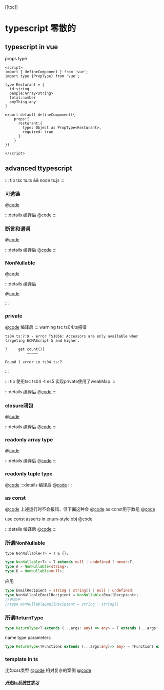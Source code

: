 [[toc]]
# typescript 零散的
## typescript in vue
props type
```vue
<script>
import { defineComponent } from 'vue';
import type {PropType} from 'vue';

type Resturant = {
  id:string
  people:Array<string>
  total:number
  anyThing:any  
}

export default defineComponent({
    props:{
      resturant:{
        type: Object as PropType<Resturant>,
        required: true
      }
    }
})

</script>
```

## advanced ttypescript

::: tip 
tsc ts.ts && node ts.js
:::

### 可选链

@[code](../../codeReference/typescript/scattered/ts01.ts)

:::details 编译后
@[code](../../codeReference/typescript/scattered/ts01.js)
:::

### 断言和谓词

@[code](../../codeReference/typescript/scattered/ts02.ts)

:::details 编译后
@[code](../../codeReference/typescript/scattered/ts02.js)
:::
### NonNullable
@[code](../../codeReference/typescript/scattered/ts03.ts)

:::details 编译后

@[code](../../codeReference/typescript/scattered/ts03.js)

:::

### private 

@[code](../../codeReference/typescript/scattered/ts04.ts)
编译后
::: warning tsc ts04.ts报错
```shell
ts04.ts:7:9 - error TS1056: Accessors are only available when targeting ECMAScript 5 and higher.

7     get count(){
          ~~~~~

Found 1 error in ts04.ts:7
```
:::


::: tip 使用tsc ts04 -t es5
实现private使用了weakMap
:::

:::details 编译后
@[code](../../codeReference/typescript/scattered/ts04.js)
:::

### closure闭包

@[code](../../codeReference/typescript/scattered/ts05.ts)

:::details 编译后
@[code](../../codeReference/typescript/scattered/ts05.js)
:::

### readonly array type

@[code](../../codeReference/typescript/scattered/ts06.ts)

:::details 编译后
@[code](../../codeReference/typescript/scattered/ts06.js)
:::

### readonly tuple type

@[code](../../codeReference/typescript/scattered/ts07.ts)
:::details 编译后
@[code](../../codeReference/typescript/scattered/ts07.js)
:::


### as const 

@[code](../../codeReference/typescript/scattered/ts08.ts)
上述运行时不会报错，但下面这种会
@[code](../../codeReference/typescript/scattered/ts09.ts)
as const用于数组
@[code](../../codeReference/typescript/scattered/ts08.ts)

use const asserts in enum-style obj
@[code](../../codeReference/typescript/scattered/ts11.ts)

:::details 编译后
@[code](../../codeReference/typescript/scattered/ts11.js)
:::

### 所谓NonNullable
`type NonNullable<T> = T & {};`
```ts
type NonNullable<T> = T extends null | undefined ? never:T;
type A = NonNullable<string>;
type B = NonNullable<null>;
```

应用  
```ts
type EmailRecipient = string | string[] | null | undefined;
type NonNullableEmailRecipient = NonNullable<EmailRecipient>;
//等同于
//type NonNullableEmailRecipient = string | string[]
```


### 所谓ReturnType
```ts
type ReturnType<T extends (...args: any) => any> = T extends (...args: any) => infer R ? R : any;
```
name type parameters

```ts
type ReturnType<TFunctions extends (...args:any)=> any> = TFunctions extends (...args:any)  => infer TReturnType?TReturnType :any;
```


### template in ts
比如css类型
@[code](../../codeReference/typescript/scattered/ts14.ts)
相对复杂的案例
@[code](../../codeReference/typescript/scattered/ts15.ts)


##### [开始ts系统性学习](./systs.md)

